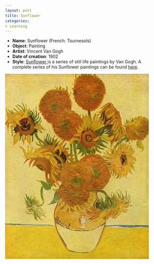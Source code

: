 ```yaml
---
layout: post
title: Sunflower
categories:
- Learning
---
```



- **Name**: Sunflower (French: Tournesols)
- **Object**: Painting
- **Artist**: Vincent Van Gogh
- **Date of creation**: 1902
- **Style**: [Sunflower ](http://en.wikipedia.org/wiki/Sunflowers_(series_of_paintings))is a series of still life paintings by Van Gogh. A complete series of his Sunflower paintings can be found [here](http://www.vggallery.com/misc/sunflowers.htm).

![](/img/sunflower_vangogh.jpg "sunflower_vangogh")
